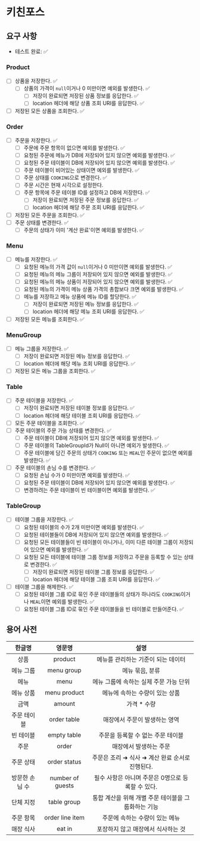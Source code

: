 # 키친포스

## 요구 사항

- 테스트 완료: ✅

### Product

- [ ] 상품을 저장한다. ✅
    - [ ] 상품의 가격이 `null`이거나 0 미만이면 예외를 발생한다. ✅
        - [ ] 저장이 완료되면 저장된 상품 정보를 응답한다. ✅
        - [ ] location 헤더에 해당 상품 조회 URI를 응답한다. ✅
- [ ] 저장된 모든 상품을 조회한다. ✅

### Order

- [ ] 주문을 저장한다. ✅
    - [ ] 주문에 주문 항목이 없으면 예외를 발생한다. ✅
    - [ ] 요청된 주문에 메뉴가 DB에 저장되어 있지 않으면 예외를 발생한다. ✅
    - [ ] 요청된 주문 테이블이 DB에 저장되어 있지 않으면 예외를 발생한다. ✅
    - [ ] 주문 테이블이 비어있는 상태이면 예외를 발생한다. ✅
    - [ ] 주문 상태를 `COOKING`으로 변경한다. ✅
    - [ ] 주문 시간은 현재 시각으로 설정한다.
    - [ ] 주문 항목에 주문 테이블 ID를 설정하고 DB에 저장한다. ✅
        - [ ] 저장이 완료되면 저장된 주문 정보를 응답한다. ✅
        - [ ] location 헤더에 해당 주문 조회 URI를 응답한다. ✅
- [ ] 저장된 모든 주문을 조회한다. ✅
- [ ] 주문 상태를 변경한다. ✅
    - [ ] 주문의 상태가 이미 '계산 완료'이면 예외를 발생한다. ✅

### Menu

- [ ] 메뉴를 저장한다. ✅
    - [ ] 요청된 메뉴의 가격 값이 `null`이거나 0 미만이면 예외를 발생한다. ✅
    - [ ] 요청된 메뉴의 메뉴 그룹이 저장되어 있지 않으면 예외를 발생한다. ✅
    - [ ] 요청된 메뉴의 메뉴 상품이 저장되어 있지 않으면 예외를 발생한다. ✅
    - [ ] 요청된 메뉴의 가격이 메뉴 상품 가격의 총합보다 크면 예외를 발생한다. ✅
    - [ ] 메뉴를 저장하고 메뉴 상품에 메뉴 ID를 할당한다. ✅
        - [ ] 저장이 완료되면 저장된 메뉴 정보를 응답한다. ✅
        - [ ] location 헤더에 해당 메뉴 조회 URI를 응답한다. ✅
- [ ] 저장된 모든 메뉴를 조회한다. ✅

### MenuGroup

- [ ] 메뉴 그룹을 저장한다. ✅
    - [ ] 저장이 완료되면 저장된 메뉴 정보를 응답한다. ✅
    - [ ] location 헤더에 해당 메뉴 조회 URI를 응답한다. ✅
- [ ] 저장된 모든 메뉴 그룹을 조회한다. ✅

### Table

- [ ] 주문 테이블을 저장한다. ✅
    - [ ] 저장이 완료되면 저장된 테이블 정보를 응답한다. ✅
    - [ ] location 헤더에 해당 테이블 조회 URI를 응답한다. ✅
- [ ] 모든 주문 테이블을 조회한다. ✅
- [ ] 주문 테이블의 주문 가능 상태를 변경한다. ✅
    - [ ] 주문 테이블이 DB에 저장되어 있지 않으면 예외를 발생한다. ✅
    - [ ] 주문 테이블의 TableGroupId가 Null이 아니면 예외가 발생한다. ✅
    - [ ] 주문 테이블에 담긴 주문의 상태가 `COOKING` 또는 `MEAL`인 주문이 없으면 예외를 발생한다. ✅
- [ ] 주문 테이블의 손님 수를 변경한다. ✅
    - [ ] 요청된 손님 수가 0 미만이면 예외를 발생한다. ✅
    - [ ] 요청된 주문 테이블이 DB에 저장되어 있지 않으면 예외를 발생한다. ✅
    - [ ] 변경하려는 주문 테이블이 빈 테이블이면 예외를 발생한다. ✅

### TableGroup

- [ ] 테이블 그룹을 저장한다. ✅
    - [ ] 요청된 테이블의 수가 2개 미만이면 예외를 발생한다. ✅
    - [ ] 요청된 테이블들이 DB에 저장되어 있지 않으면 예외를 발생한다. ✅
    - [ ] 요청된 모든 테이블들이 빈 테이블이 아니거나, 이미 다른 테이블 그룹이 저장되어 있으면 예외를 발생한다. ✅
    - [ ] 요청된 모든 테이블에 테이블 그룹 정보를 저장하고 주문을 등록할 수 있는 상태로 변경한다. ✅
        - [ ] 저장이 완료되면 저장된 테이블 그룹 정보를 응답한다. ✅
        - [ ] location 헤더에 해당 테이블 그룹 조회 URI를 응답한다. ✅
- [ ] 테이블 그룹을 해제한다. ✅
    - [ ] 요청된 테이블 그룹 ID로 묶인 주문 테이블들의 상태가 하나라도 `COOKING`이거나 `MEAL`이면 예외를 발생한다. ✅
    - [ ] 요청된 테이블 그룹 ID로 묶인 주문 테이블들을 빈 테이블로 만들어준다. ✅

## 용어 사전

|   한글명    |       영문명        |              설명               |
|:--------:|:----------------:|:-----------------------------:|
|    상품    |     product      |      메뉴를 관리하는 기준이 되는 데이터      |
|  메뉴 그룹   |    menu group    |           메뉴 묶음, 분류           |
|    메뉴    |       menu       |    메뉴 그룹에 속하는 실제 주문 가능 단위     |
|  메뉴 상품   |   menu product   |       메뉴에 속하는 수량이 있는 상품       |
|    금액    |      amount      |            가격 * 수량            |
|  주문 테이블  |   order table    |       매장에서 주문이 발생하는 영역        |
|  빈 테이블   |   empty table    |      주문을 등록할 수 없는 주문 테이블      |
|    주문    |      order       |         매장에서 발생하는 주문          |
|  주문 상태   |   order status   | 주문은 조리 ➜ 식사 ➜ 계산 완료 순서로 진행된다. |
| 방문한 손님 수 | number of guests | 필수 사항은 아니며 주문은 0명으로 등록할 수 있다. |
|  단체 지정   |   table group    | 통합 계산을 위해 개별 주문 테이블을 그룹화하는 기능 |
|  주문 항목   | order line item  |       주문에 속하는 수량이 있는 메뉴       |
|  매장 식사   |      eat in      |      포장하지 않고 매장에서 식사하는 것      |
